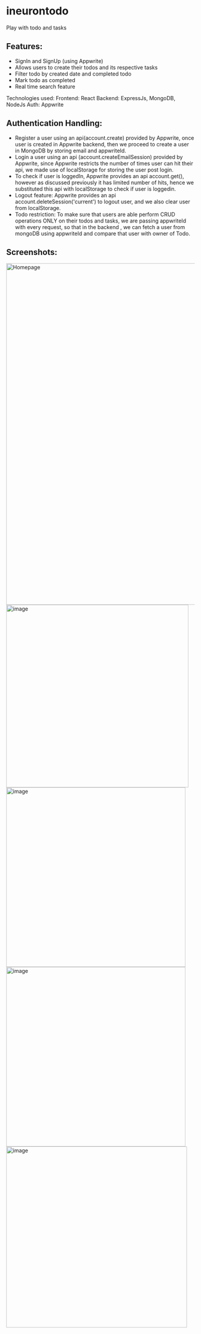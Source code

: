 # ineurontodo
Play with todo and tasks

## Features:
 - SignIn and SignUp (using Appwrite)
 - Allows users to create their todos and its respective tasks
 - Filter todo by created date and completed todo
 - Mark todo as completed
 - Real time search feature

Technologies used:
Frontend: React
Backend: ExpressJs, MongoDB, NodeJs
Auth: Appwrite

## Authentication Handling:
- Register a user using an api(account.create) provided by Appwrite, once user is created in Appwrite backend, then we proceed to create a user in MongoDB by storing email and appwriteId.
- Login a user using an api (account.createEmailSession) provided by Appwrite, since Appwrite restricts the number of times user can hit their api, we made use of localStorage for storing the user post login.
- To check if user is loggedIn, Appwrite provides an api account.get(), however as discussed previously it has limited number of hits, hence we substituted this api with localStorage to check if user is loggedin.
- Logout feature: Appwrite provides an api account.deleteSession('current') to logout user, and we also clear user from localStorage.
- Todo restriction: To make sure that users are able perform CRUD operations ONLY on their todos and tasks, we are passing appwriteId with every request, so that in the backend , we can fetch a user from mongoDB using appwriteId and compare that user with owner of Todo.

 
 
## Screenshots:
  
  <img width="911" alt="Homepage" src="https://user-images.githubusercontent.com/43242236/205498057-3eef59e5-f6dc-420c-8658-462957060878.png">
  
  <img width="487" alt="image" src="https://user-images.githubusercontent.com/43242236/205498127-d4e171b6-b23b-4b0c-819c-721e55fba990.png">

  <img width="479" alt="image" src="https://user-images.githubusercontent.com/43242236/205498186-5567d2dc-c0d6-49ae-a438-902f91e05d6a.png">
  
  <img width="479" alt="image" src="https://user-images.githubusercontent.com/43242236/205498374-4f0e7a3c-e114-46fd-a7f6-8d3d5cd3b6bc.png">

  <img width="483" alt="image" src="https://user-images.githubusercontent.com/43242236/205498598-b718aa68-ec83-4e71-8b5b-8ff0eff51db0.png">

   


  
  

